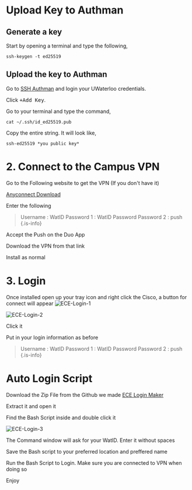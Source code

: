 # Upload Key to Authman

## Generate a key

Start by opening a terminal and type the following,

```
ssh-keygen -t ed25519
```

## Upload the key to Authman

Go to [SSH Authman](https://authman.uwaterloo.ca/) and login your UWaterloo credentials.

Click <kbd>+Add Key</kbd>.

Go to your terminal and type the command,

```
cat ~/.ssh/id_ed25519.pub
```

Copy the entire string. It will look like,

```
ssh-ed25519 *you public key*
```

# 2. Connect to the Campus VPN

Go to the Following website to get the VPN (If you don't have it)

[Anyconnect Download](https://cn-vpn.uwaterloo.ca/)

Enter the following
>  Username : WatID
Password 1 : WatID Password
Password 2 : push
{.is-info}

Accept the Push on the Duo App

Download the VPN from that link

Install as normal


# 3. Login
Once installed open up your tray icon and right click the Cisco, a button for connect will appear
![ECE-Login-1](https://github.com/MrDNAlex/Old-Nano-Car-Documentation/assets/93613553/7223e0a7-7858-49d6-b0ff-498651bd3507)

![ECE-Login-2](https://github.com/MrDNAlex/Old-Nano-Car-Documentation/assets/93613553/a2c685d1-80dd-49e4-9654-f3c3a444c7de)



Click it

Put in your login information as before

>  Username : WatID
Password 1 : WatID Password
Password 2 : push
{.is-info}

# Auto Login Script

Download the Zip File from the Github we made
[ECE Login Maker](https://github.com/UWFormulaN/ECE-Server-Login-Script-Maker/releases/tag/ECE-Login-1.0.0)

Extract it and open it

Find the Bash Script inside and double click it

![ECE-Login-3](https://github.com/MrDNAlex/Old-Nano-Car-Documentation/assets/93613553/8521b7ca-fca8-4d91-963f-4bd65dbc2235)


The Command window will ask for your WatID. Enter it without spaces

Save the Bash script to your preferred location and preffered name

Run the Bash Script to Login. Make sure you are connected to VPN when doing so

Enjoy
